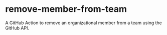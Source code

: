 # remove-member-from-team
A GitHub Action to remove an organizational member from a team using the GitHub API.
